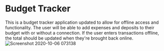 # Budget Tracker

This is a budget tracker application updated to allow for offline access and functionality. The user will be able to add expenses and deposits to their budget with or without a connection. If the user enters transactions offline, the total should be updated when they're brought back online. <br>
![Screenshot 2020-10-06 073138](https://user-images.githubusercontent.com/65680645/95196653-5bbcd680-07a6-11eb-805e-0e51ba8c9075.png)
